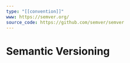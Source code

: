 ```yaml
---
type: "[[convention]]"
www: https://semver.org/
source_code: https://github.com/semver/semver
---
```

# Semantic Versioning

